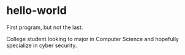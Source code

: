 # hello-world
First program, but not the last.

College student looking to major in Computer Science and hopefully specialize in cyber security. 
